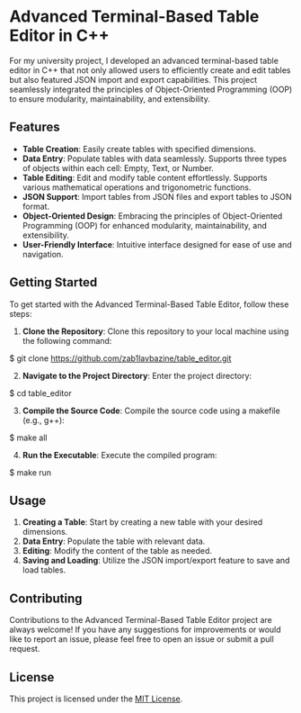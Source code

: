 # Advanced Terminal-Based Table Editor in C++

For my university project, I developed an advanced terminal-based table editor in C++ that not only allowed users to efficiently create and edit tables but also featured JSON import and export capabilities. This project seamlessly integrated the principles of Object-Oriented Programming (OOP) to ensure modularity, maintainability, and extensibility.

## Features

- **Table Creation**: Easily create tables with specified dimensions.
- **Data Entry**: Populate tables with data seamlessly. Supports three types of objects within each cell: Empty, Text, or Number.
- **Table Editing**: Edit and modify table content effortlessly. Supports various mathematical operations and trigonometric functions.
- **JSON Support**: Import tables from JSON files and export tables to JSON format.
- **Object-Oriented Design**: Embracing the principles of Object-Oriented Programming (OOP) for enhanced modularity, maintainability, and extensibility.
- **User-Friendly Interface**: Intuitive interface designed for ease of use and navigation.

## Getting Started

To get started with the Advanced Terminal-Based Table Editor, follow these steps:

1. **Clone the Repository**: Clone this repository to your local machine using the following command:
   
$ git clone https://github.com/zab1lavbazine/table_editor.git


2. **Navigate to the Project Directory**: Enter the project directory:

$ cd table_editor

3. **Compile the Source Code**: Compile the source code using a makefile (e.g., g++):

$ make all


4. **Run the Executable**: Execute the compiled program:

$ make run


## Usage

1. **Creating a Table**: Start by creating a new table with your desired dimensions.
2. **Data Entry**: Populate the table with relevant data.
3. **Editing**: Modify the content of the table as needed.
4. **Saving and Loading**: Utilize the JSON import/export feature to save and load tables.

## Contributing

Contributions to the Advanced Terminal-Based Table Editor project are always welcome! If you have any suggestions for improvements or would like to report an issue, please feel free to open an issue or submit a pull request.

## License

This project is licensed under the [MIT License](LICENSE).

